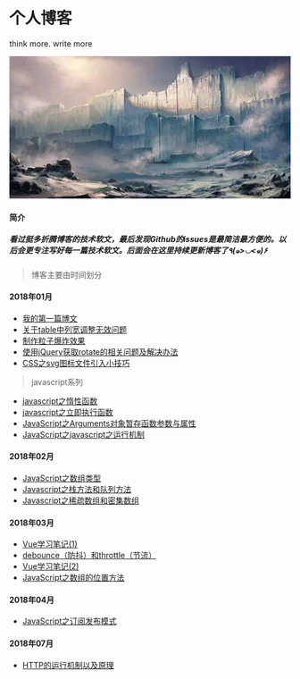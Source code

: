 # 个人博客
think more. write more

![](images/timg.jpg)


#### 简介
##### 看过挺多折腾博客的技术软文，最后发现Github的issues是最简洁最方便的。以后会更专注写好每一篇技术软文。后面会在这里持续更新博客了٩(๑>◡<๑)۶ 

> 博客主要由时间划分
#### 2018年01月
+ [我的第一篇博文](https://github.com/zenghangyu/blog/issues/1) <br>
+ [关于table中列宽调整无效问题](https://github.com/zenghangyu/blog/issues/2)
+ [制作粒子爆炸效果](https://github.com/zenghangyu/blog/issues/3)
+ [使用jQuery获取rotate的相关问题及解决办法](https://github.com/zenghangyu/blog/issues/7)
+ [CSS之svg图标文件引入小技巧](https://github.com/zenghangyu/blog/issues/8)
> javascript系列
+ [javascript之惰性函数](https://github.com/zenghangyu/blog/issues/4)
+ [javascript之立即执行函数](https://github.com/zenghangyu/blog/issues/5)
+ [JavaScript之Arguments对象暂存函数参数与属性 ](https://github.com/zenghangyu/blog/issues/6)
+ [JavaScript之javascript之运行机制](https://github.com/zenghangyu/blog/blob/master/javascript%E8%BD%AC%E8%BD%BD%E7%B3%BB%E5%88%97/javascript%E4%B9%8B%E8%BF%90%E8%A1%8C%E6%9C%BA%E5%88%B6.md)

#### 2018年02月
+ [JavaScript之数组类型 ](https://github.com/zenghangyu/blog/issues/9)
+ [Javascript之栈方法和队列方法 ](https://github.com/zenghangyu/blog/issues/10)
+ [Javascript之稀疏数组和密集数组](https://github.com/zenghangyu/blog/issues/11)

#### 2018年03月
+ [Vue学习笔记(1)](https://github.com/zenghangyu/blog/issues/12)
+ [debounce（防抖）和throttle（节流）](https://github.com/zenghangyu/blog/issues/13)
+ [Vue学习笔记(2)](https://github.com/zenghangyu/blog/issues/14)
+ [JavaScript之数组的位置方法 ](https://github.com/zenghangyu/blog/issues/15)

#### 2018年04月
+ [JavaScript之订阅发布模式](https://github.com/zenghangyu/blog/issues/16)

#### 2018年07月

+ [HTTP的运行机制以及原理](https://github.com/zenghangyu/blog/issues/17)
